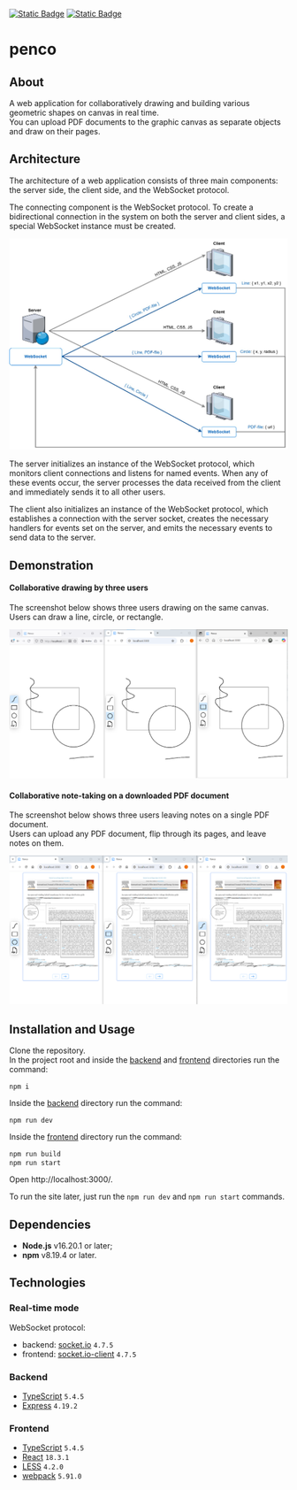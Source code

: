[![Static Badge](https://img.shields.io/badge/node-%3E%3D16.20.1-brightgreen)](https://nodejs.org/en)
[![Static Badge](https://img.shields.io/badge/npm-%3E%3D8.19.4-blue)](https://docs.npmjs.com/downloading-and-installing-node-js-and-npm)

# penco

## About
A web application for collaboratively drawing and building various geometric shapes on canvas in real time.  
You can upload PDF documents to the graphic canvas as separate objects and draw on their pages.

## Architecture
The architecture of a web application consists of three main components: the server side, the client side, and the
WebSocket protocol.

The connecting component is the WebSocket protocol. To create a bidirectional connection in the system on both the
server and client sides, a special WebSocket instance must be created.

![Architecture](assets/architecture.jpg)

The server initializes an instance of the WebSocket protocol, which monitors client connections and listens for named
events. When any of these events occur, the server processes the data received from the client and immediately sends it
to all other users.

The client also initializes an instance of the WebSocket protocol, which establishes a connection with the server
socket, creates the necessary handlers for events set on the server, and emits the necessary events to send data to the
server.

## Demonstration
#### Collaborative drawing by three users
The screenshot below shows three users drawing on the same canvas.  
Users can draw a line, circle, or rectangle.

![Collaborative drawing](assets/collaborative-drawing.png)

#### Collaborative note-taking on a downloaded PDF document
The screenshot below shows three users leaving notes on a single PDF document.  
Users can upload any PDF document, flip through its pages, and leave notes on them.

![Collaborative PDF-file](assets/collaborative-pdf.png)

## Installation and Usage
Clone the repository.  
In the project root and inside the [backend](backend) and [frontend](frontend) directories run the command:
```shell
npm i
```
Inside the [backend](backend) directory run the command:
```shell
npm run dev
```
Inside the [frontend](frontend) directory run the command:
```shell
npm run build
npm run start
```
Open http://localhost:3000/.

To run the site later, just run the `npm run dev` and `npm run start` commands.

## Dependencies
- **Node.js** v16.20.1 or later;
- **npm** v8.19.4 or later.

## Technologies
### Real-time mode
WebSocket protocol:
  - backend: [socket.io](https://www.npmjs.com/package/socket.io) `4.7.5`
  - frontend: [socket.io-client](https://www.npmjs.com/package/socket.io-client) `4.7.5`
### Backend
- [TypeScript](https://www.typescriptlang.org/) `5.4.5`
- [Express](https://expressjs.com/) `4.19.2`
### Frontend
- [TypeScript](https://www.typescriptlang.org/) `5.4.5`
- [React](https://react.dev/) `18.3.1`
- [LESS](https://lesscss.org/) `4.2.0`
- [webpack](https://webpack.js.org/) `5.91.0`
